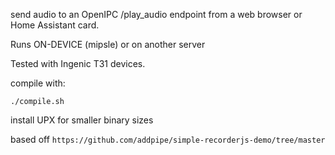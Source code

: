 send audio to an OpenIPC /play_audio endpoint from a web browser or Home Assistant card.

Runs ON-DEVICE (mipsle) or on another server

Tested with Ingenic T31 devices.

compile with:

`./compile.sh`

install UPX for smaller binary sizes

based off `https://github.com/addpipe/simple-recorderjs-demo/tree/master`

